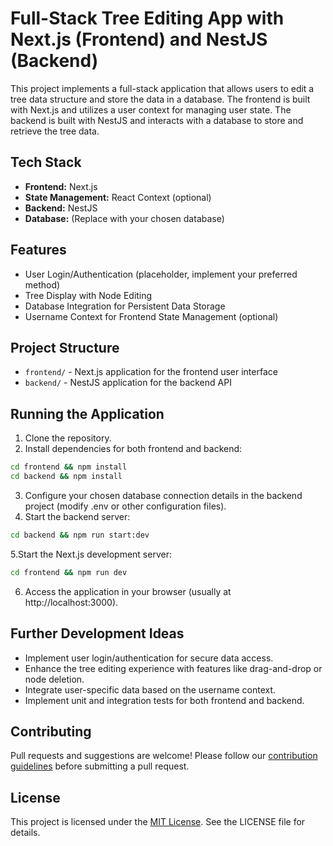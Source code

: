 # Full-Stack Tree Editing App with Next.js (Frontend) and NestJS (Backend)

This project implements a full-stack application that allows users to edit a tree data structure and store the data in a database. The frontend is built with Next.js and utilizes a user context for managing user state. The backend is built with NestJS and interacts with a database to store and retrieve the tree data.

## Tech Stack

- **Frontend:** Next.js
- **State Management:** React Context (optional)
- **Backend:** NestJS
- **Database:** (Replace with your chosen database)

## Features

- User Login/Authentication (placeholder, implement your preferred method)
- Tree Display with Node Editing
- Database Integration for Persistent Data Storage
- Username Context for Frontend State Management (optional)

## Project Structure

- `frontend/` - Next.js application for the frontend user interface
- `backend/` - NestJS application for the backend API

## Running the Application

1. Clone the repository.
2. Install dependencies for both frontend and backend:

```bash
cd frontend && npm install
cd backend && npm install
```

3. Configure your chosen database connection details in the backend project (modify .env or other configuration files).
4. Start the backend server:

```bash
cd backend && npm run start:dev
```

5.Start the Next.js development server:

```bash
cd frontend && npm run dev
```

6. Access the application in your browser (usually at http://localhost:3000).

## Further Development Ideas

- Implement user login/authentication for secure data access.
- Enhance the tree editing experience with features like drag-and-drop or node deletion.
- Integrate user-specific data based on the username context.
- Implement unit and integration tests for both frontend and backend.

## Contributing

Pull requests and suggestions are welcome! Please follow our [contribution guidelines](CONTRIBUTING.md) before submitting a pull request.

## License

This project is licensed under the [MIT License](LICENSE). See the LICENSE file for details.
